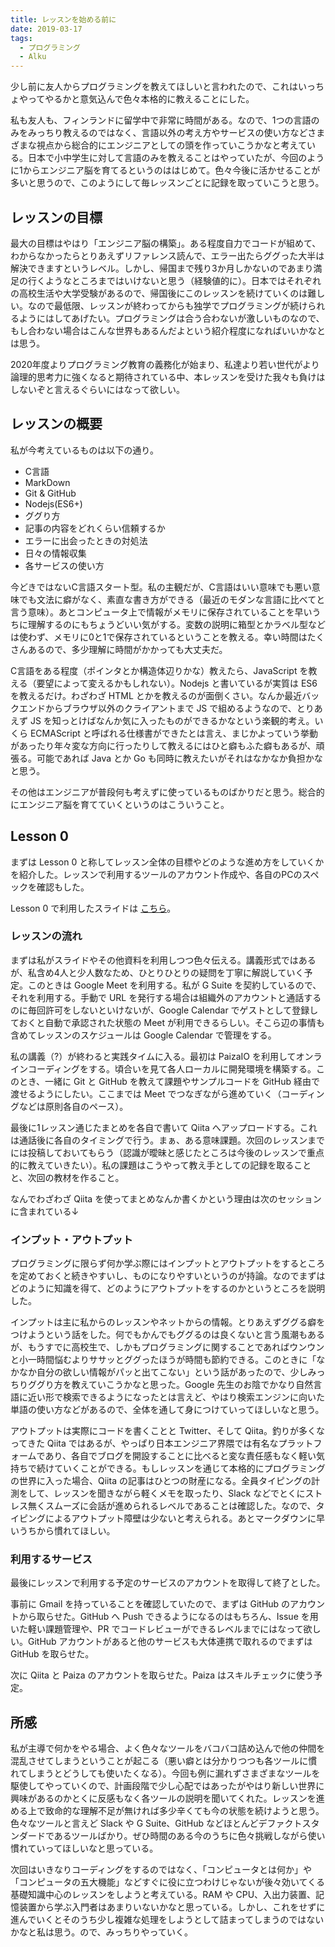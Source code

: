```yaml
---
title: レッスンを始める前に
date: 2019-03-17
tags:
  - プログラミング
  - Alku
---
```

少し前に友人からプログラミングを教えてほしいと言われたので、これはいっちょやってやるかと意気込んで色々本格的に教えることにした。

私も友人も、フィンランドに留学中で非常に時間がある。なので、1つの言語のみをみっちり教えるのではなく、言語以外の考え方やサービスの使い方などさまざまな視点から総合的にエンジニアとしての頭を作っていこうかなと考えている。日本で小中学生に対して言語のみを教えることはやっていたが、今回のように1からエンジニア脳を育てるというのははじめて。色々今後に活かせることが多いと思うので、このようにして毎レッスンごとに記録を取っていこうと思う。

## レッスンの目標

最大の目標はやはり「エンジニア脳の構築」。ある程度自力でコードが組めて、わからなかったらとりあえずリファレンス読んで、エラー出たらググった大半は解決できますというレベル。しかし、帰国まで残り3か月しかないのであまり満足の行くようなところまではいけないと思う（経験値的に）。日本ではそれぞれの高校生活や大学受験があるので、帰国後にこのレッスンを続けていくのは難しい。なので最低限、レッスンが終わってからも独学でプログラミングが続けられるようにはしてあげたい。プログラミングは合う合わないが激しいものなので、もし合わない場合はこんな世界もあるんだよという紹介程度になればいいかなとは思う。

2020年度よりプログラミング教育の義務化が始まり、私達より若い世代がより論理的思考力に強くなると期待されている中、本レッスンを受けた我々も負けはしないぞと言えるぐらいにはなって欲しい。

## レッスンの概要

私が今考えているものは以下の通り。

- C言語
- MarkDown
- Git & GitHub
- Nodejs(ES6+)
- ググり方
- 記事の内容をどれくらい信頼するか
- エラーに出会ったときの対処法
- 日々の情報収集
- 各サービスの使い方

今どきではないC言語スタート型。私の主観だが、C言語はいい意味でも悪い意味でも文法に癖がなく、素直な書き方ができる（最近のモダンな言語に比べてと言う意味）。あとコンピュータ上で情報がメモリに保存されていることを早いうちに理解するのにもちょうどいい気がする。変数の説明に箱型とかラベル型などは使わず、メモリに0と1で保存されているということを教える。幸い時間はたくさんあるので、多少理解に時間がかかっても大丈夫だ。

C言語をある程度（ポインタとか構造体辺りかな）教えたら、JavaScript を教える（要望によって変えるかもしれない）。Nodejs と書いているが実質は ES6 を教えるだけ。わざわざ HTML とかを教えるのが面倒くさい。なんか最近バックエンドからブラウザ以外のクライアントまで JS で組めるようなので、とりあえず JS を知っとけばなんか気に入ったものができるかなという楽観的考え。いくら ECMAScript と呼ばれる仕様書ができたとは言え、まじかよっていう挙動があったり年々変な方向に行ったりして教えるにはひと癖もふた癖もあるが、頑張る。可能であれば Java とか Go も同時に教えたいがそれはなかなか負担かなと思う。

その他はエンジニアが普段何も考えずに使っているものばかりだと思う。総合的にエンジニア脳を育てていくというのはこういうこと。

## Lesson 0

まずは Lesson 0 と称してレッスン全体の目標やどのような進め方をしていくかを紹介した。レッスンで利用するツールのアカウント作成や、各自のPCのスペックを確認もした。

Lesson 0 で利用したスライドは [こちら](https://speakerdeck.com/oldbigbuddha/lesson-0-retusunwoshi-meruqian-ni)。

### レッスンの流れ

まずは私がスライドやその他資料を利用しつつ色々伝える。講義形式ではあるが、私含め4人と少人数なため、ひとりひとりの疑問を丁寧に解説していく予定。このときは Google Meet を利用する。私が G Suite を契約しているので、それを利用する。手動で URL を発行する場合は組織外のアカウントと通話するのに毎回許可をしないといけないが、Google Calendar でゲストとして登録しておくと自動で承認された状態の Meet が利用できるらしい。そこら辺の事情も含めてレッスンのスケジュールは Google Calendar で管理をする。

私の講義（?）が終わると実践タイムに入る。最初は PaizaIO を利用してオンラインコーディングをする。頃合いを見て各人ローカルに開発環境を構築する。このとき、一緒に Git と GitHub を教えて課題やサンプルコードを GitHub 経由で渡せるようにしたい。ここまでは Meet でつなぎながら進めていく（コーディングなどは原則各自のペース）。

最後に1レッスン通じたまとめを各自で書いて Qiita へアップロードする。これは通話後に各自のタイミングで行う。まぁ、ある意味課題。次回のレッスンまでには投稿しておいてもらう（認識が曖昧と感じたところは今後のレッスンで重点的に教えていきたい）。私の課題はこうやって教え手としての記録を取ることと、次回の教材を作ること。

なんでわざわざ Qiita を使ってまとめなんか書くかという理由は次のセッションに含まれている↓

### インプット・アウトプット

プログラミングに限らず何か学ぶ際にはインプットとアウトプットをするところを定めておくと続きやすいし、ものになりやすいというのが持論。なのでまずはどのように知識を得て、どのようにアウトプットをするのかというところを説明した。

インプットは主に私からのレッスンやネットからの情報。とりあえずググる癖をつけようという話をした。何でもかんでもググるのは良くないと言う風潮もあるが、もうすでに高校生で、しかもプログラミングに関することであればウンウンと小一時間悩むよりササッとググったほうが時間も節約できる。このときに「なかなか自分の欲しい情報がパッと出てこない」という話があったので、少しみっちりググり方を教えていこうかなと思った。Google 先生のお陰でかなり自然言語に近い形で検索できるようになったとは言えど、やはり検索エンジンに向いた単語の使い方などがあるので、全体を通して身につけていってほしいなと思う。

アウトプットは実際にコードを書くことと Twitter、そして Qiita。釣りが多くなってきた Qiita ではあるが、やっぱり日本エンジニア界隈では有名なプラットフォームであり、各自でブログを開設することに比べると変な責任感もなく軽い気持ちで続けていくことができる。もしレッスンを通じて本格的にプログラミングの世界に入った場合、Qiita の記事はひとつの財産になる。全員タイピングの計測をして、レッスンを聞きながら軽くメモを取ったり、Slack などでとくにストレス無くスムーズに会話が進められるレベルであることは確認した。なので、タイピングによるアウトプット障壁は少ないと考えられる。あとマークダウンに早いうちから慣れてほしい。

### 利用するサービス

最後にレッスンで利用する予定のサービスのアカウントを取得して終了とした。

事前に Gmail を持っていることを確認していたので、まずは GitHub のアカウントから取らせた。GitHub へ Push できるようになるのはもちろん、Issue を用いた軽い課題管理や、PR でコードレビューができるレベルまでにはなって欲しい。GitHub アカウントがあると他のサービスも大体連携で取れるのでまずは GitHub を取らせた。

次に Qiita と Paiza のアカウントを取らせた。Paiza はスキルチェックに使う予定。

## 所感

私が主導で何かをやる場合、よく色々なツールをバコバコ詰め込んで他の仲間を混乱させてしまうということが起こる（悪い癖とは分かりつつも各ツールに慣れてしまうとどうしても使いたくなる）。今回も例に漏れずさまざまなツールを駆使してやっていくので、計画段階で少し心配ではあったがやはり新しい世界に興味があるのかとくに反感もなく各ツールの説明を聞いてくれた。レッスンを進める上で致命的な理解不足が無ければ多少辛くても今の状態を続けようと思う。色々なツールと言えど Slack や G Suite、GitHub などほとんどデファクトスタンダードであるツールばかり。ぜひ時間のある今のうちに色々挑戦しながら使い慣れていってほしいなと思っている。

次回はいきなりコーディングをするのではなく、「コンピュータとは何か」や「コンピュータの五大機能」などすぐに役に立つわけじゃないが後々効いてくる基礎知識中心のレッスンをしようと考えている。RAM や CPU、入出力装置、記憶装置から学ぶ入門者はあまりいないかなと思っている。しかし、これをせずに進んでいくとそのうち少し複雑な処理をしようとして詰まってしまうのではないかなと私は思う。ので、みっちりやっていく。

